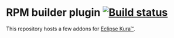# RPM builder plugin [![Build status](https://api.travis-ci.org/ctron/kura-addons.svg)](https://travis-ci.org/ctron/kura-addons)

This repository hosts a few addons for [Eclipse Kura™](https://eclipse.org/kura "Link to Eclipse Kura™").